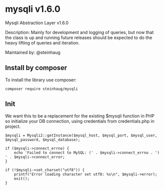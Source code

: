 # mysqli v1.6.0

Mysqli Abstraction Layer v1.6.0

Description:
Mainly for development and logging of queries, but now that the class is up and running future releases should be expected to do the heavy lifting of queries and iteration.

Maintained by: @steinhaug

## Install by composer

To install the library use composer:

    composer require steinhaug/mysqli

## Init 

We want this to be a replacement for the existing $mysqli function in PHP so initialize your DB connection, using credentials from credentials.php in project.

    $mysqli = Mysqli2::getInstance($mysql_host, $mysql_port, $mysql_user, $mysql_password, $mysql_database);

    if ($mysqli->connect_errno) {
        echo 'Failed to connect to MySQL: (' . $mysqli->connect_errno . ') ' . $mysqli->connect_error;
    }

    if (!$mysqli->set_charset("utf8")) {
        printf("Error loading character set utf8: %s\n", $mysqli->error);
        exit();
    }

